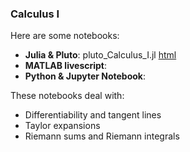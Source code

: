 ### Calculus I

Here are some notebooks: 
- **Julia & Pluto**: pluto_Calculus_I.jl [html](https://fiomfd.github.io/pluto_Calculus_I.html)
- **MATLAB livescript**:
- **Python & Jupyter Notebook**:  

These notebooks deal with:
- Differentiability and tangent lines
- Taylor expansions 
- Riemann sums and Riemann integrals
